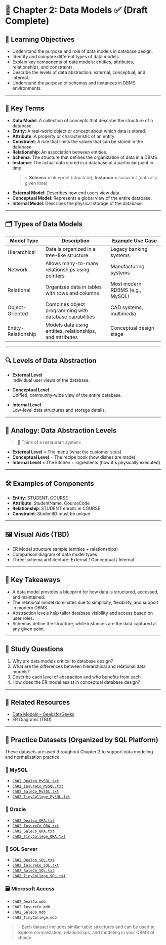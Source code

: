 # 📗 Chapter 2: Data Models ✅ (Draft Complete)

## 🎯 Learning Objectives

- Understand the purpose and role of data models in database design.
- Identify and compare different types of data models.
- Explain key components of data models: entities, attributes, relationships, and constraints.
- Describe the levels of data abstraction: external, conceptual, and internal.
- Understand the purpose of schemas and instances in DBMS environments.

---

## 🧾 Key Terms

- **Data Model**: A collection of concepts that describe the structure of a database.
- **Entity**: A real-world object or concept about which data is stored.
- **Attribute**: A property or characteristic of an entity.
- **Constraint**: A rule that limits the values that can be stored in the database.
- **Relationship**: An association between entities.
- **Schema**: The structure that defines the organization of data in a DBMS.  
- **Instance**: The actual data stored in a database at a particular point in time.  
  > 💡 **Schema** = blueprint (structure); **Instance** = snapshot (data at a given time)
- **External Model**: Describes how end users view data.
- **Conceptual Model**: Represents a global view of the entire database.
- **Internal Model**: Describes the physical storage of the database.

---

## 🗂 Types of Data Models

| Model Type        | Description                                                | Example Use Case                   |
|-------------------|------------------------------------------------------------|------------------------------------|
| Hierarchical       | Data is organized in a tree-like structure                | Legacy banking systems             |
| Network            | Allows many-to-many relationships using pointers          | Manufacturing systems              |
| Relational         | Organizes data in tables with rows and columns            | Most modern RDBMS (e.g., MySQL)    |
| Object-Oriented    | Combines object programming with database capabilities    | CAD systems, multimedia             |
| Entity-Relationship| Models data using entities, relationships, and attributes | Conceptual design stage            |

---

## 🔍 Levels of Data Abstraction

- **External Level**  
  Individual user views of the database.

- **Conceptual Level**  
  Unified, community-wide view of the entire database.

- **Internal Level**  
  Low-level data structures and storage details.

---

## 🧠 Analogy: Data Abstraction Levels

> 🧾 Think of a restaurant system:
- **External Level** = The menu (what the customer sees)
- **Conceptual Level** = The recipe book (how dishes are made)
- **Internal Level** = The kitchen + ingredients (how it's physically executed)

---

## 🛠 Examples of Components

- **Entity**: STUDENT, COURSE
- **Attribute**: StudentName, CourseCode
- **Relationship**: STUDENT enrolls in COURSE
- **Constraint**: StudentID must be unique

---

## 🖼️ Visual Aids (TBD)

- ER Model structure sample (entities + relationships)
- Comparison diagram of data model types
- Three-schema architecture: External / Conceptual / Internal

---

## 📌 Key Takeaways

- A data model provides a blueprint for how data is structured, accessed, and maintained.
- The relational model dominates due to simplicity, flexibility, and support in modern DBMS.
- Abstraction levels help tailor database visibility and access based on user roles.
- Schemas define the structure, while instances are the data captured at any given point.

---

## 🧠 Study Questions

1. Why are data models critical to database design?
2. What are the differences between hierarchical and relational data models?
3. Describe each level of abstraction and who benefits from each.
4. How does the ER model assist in conceptual database design?

---

## 🔗 Related Resources

- [Data Models – GeeksforGeeks](https://www.geeksforgeeks.org/data-models-in-dbms/)
- ER Diagrams (TBD)

---

## 🧪 Practice Datasets (Organized by SQL Platform)

These datasets are used throughout Chapter 2 to support data modeling and normalization practice.

### 🐬 MySQL
- [`Ch02_Dealco_MySQL.txt`](./datasets/mysql/Ch02_Dealco_MySQL.txt)
- [`Ch02_InsureCo_MySQL.txt`](./datasets/mysql/Ch02_InsureCo_MySQL.txt)
- [`Ch02_SaleCo_MySQL.txt`](./datasets/mysql/Ch02_SaleCo_MySQL.txt)
- [`Ch02_TinyCollege_MySQL.txt`](./datasets/mysql/Ch02_TinyCollege_MySQL.txt)

### 🍊 Oracle
- [`Ch02_Dealco_ORA.txt`](./datasets/oracle/Ch02_Dealco_ORA.txt)
- [`Ch02_InsureCo_ORA.txt`](./datasets/oracle/Ch02_InsureCo_ORA.txt)
- [`Ch02_SaleCo_ORA.txt`](./datasets/oracle/Ch02_SaleCo_ORA.txt)
- [`Ch02_TinyCollege_ORA.txt`](./datasets/oracle/Ch02_TinyCollege_ORA.txt)

### 🧠 SQL Server
- [`Ch02_Dealco_SQL.txt`](./datasets/sqlserver/Ch02_Dealco_SQL.txt)
- [`Ch02_InsureCo_SQL.txt`](./datasets/sqlserver/Ch02_InsureCo_SQL.txt)
- [`Ch02_SaleCo_SQL.txt`](./datasets/sqlserver/Ch02_SaleCo_SQL.txt)
- [`Ch02_TinyCollege_SQL.txt`](./datasets/sqlserver/Ch02_TinyCollege_SQL.txt)

### 🗃️ Microsoft Access
- `Ch02_DealCo.mdb`
- `Ch02_InsureCo.mdb`
- `Ch02_SaleCo.mdb`
- `Ch02_TinyCollege.mdb`

> 💡 Each dataset includes similar table structures and can be used to explore normalization, relationships, and modeling in your DBMS of choice.
